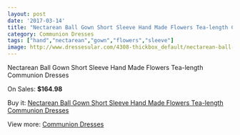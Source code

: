 ```yaml
---
layout: post
date: '2017-03-14'
title: "Nectarean Ball Gown Short Sleeve Hand Made Flowers Tea-length Communion Dresses"
category: Communion Dresses
tags: ["hand","nectarean","gown","flowers","sleeve"]
image: http://www.dressesular.com/4308-thickbox_default/nectarean-ball-gown-short-sleeve-hand-made-flowers-tea-length-communion-dresses.jpg
---
```

Nectarean Ball Gown Short Sleeve Hand Made Flowers Tea-length Communion Dresses

On Sales: **$164.98**
<a href="https://www.dressesular.com/communion-dresses/2011-nectarean-ball-gown-short-sleeve-hand-made-flowers-tea-length-communion-dresses.html"><amp-img layout="responsive" width="600" height="600" src="//www.dressesular.com/4308-thickbox_default/nectarean-ball-gown-short-sleeve-hand-made-flowers-tea-length-communion-dresses.jpg" alt="Nectarean Ball Gown Short Sleeve Hand Made Flowers Tea-length Communion Dresses 0" /></a>

Buy it: [Nectarean Ball Gown Short Sleeve Hand Made Flowers Tea-length Communion Dresses](https://www.dressesular.com/communion-dresses/2011-nectarean-ball-gown-short-sleeve-hand-made-flowers-tea-length-communion-dresses.html "Nectarean Ball Gown Short Sleeve Hand Made Flowers Tea-length Communion Dresses")

View more: [Communion Dresses](https://www.dressesular.com/11-communion-dresses "Communion Dresses")